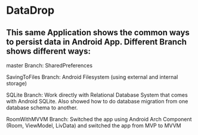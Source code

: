# DataDrop
## This same Application shows the common ways to persist data in Android App. Different Branch shows different ways:

master Branch: SharedPreferences

SavingToFiles Branch: Android Filesystem (using external and internal storage)

SQLite Branch: Work directly with Relational Database System that comes with Android SQLite. Also showed how to do database migration from one database schema to another.

RoomWithMVVM Branch: Switched the app using Android Arch Component (Room, ViewModel, LivData) and switched the app from MVP to MVVM
